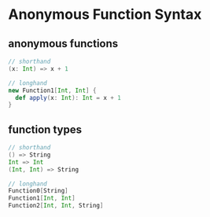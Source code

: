 # Anonymous Function Syntax

## anonymous functions
```scala
// shorthand
(x: Int) => x + 1

// longhand
new Function1[Int, Int] {
  def apply(x: Int): Int = x + 1
}
```

## function types
```scala
// shorthand
() => String
Int => Int
(Int, Int) => String

// longhand
Function0[String]
Function1[Int, Int]
Function2[Int, Int, String]
```
